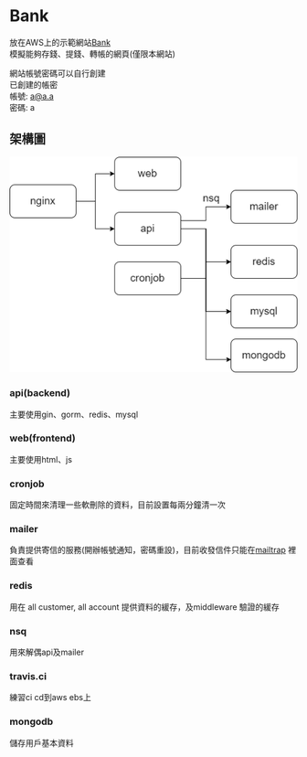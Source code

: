 # Bank
放在AWS上的示範網站[Bank](http://bank-env.eba-anpfsyzx.ap-northeast-1.elasticbeanstalk.com/) <BR>
模擬能夠存錢、提錢、轉帳的網頁(僅限本網站) <br>

網站帳號密碼可以自行創建 <br>
已創建的帳密<BR>
帳號: a@a.a <br>
密碼: a <br>

## 架構圖
![image](https://github.com/zaqxsw800402/account_api_redis/blob/master/picture/bank.png?raw=true)

### api(backend)
主要使用gin、gorm、redis、mysql
### web(frontend)
主要使用html、js
### cronjob
固定時間來清理一些軟刪除的資料，目前設置每兩分鐘清一次
### mailer
負責提供寄信的服務(開辦帳號通知，密碼重設)，目前收發信件只能在[mailtrap](https://mailtrap.io/) 裡面查看
### redis
用在 all customer, all account 提供資料的緩存，及middleware 驗證的緩存 
### nsq
用來解偶api及mailer
### travis.ci
練習ci cd到aws ebs上
### mongodb
儲存用戶基本資料


